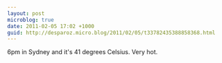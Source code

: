 ```yaml
---
layout: post
microblog: true
date: 2011-02-05 17:02 +1000
guid: http://desparoz.micro.blog/2011/02/05/t33782435388858368.html
---
```

6pm in Sydney and it's 41 degrees Celsius. Very hot.
